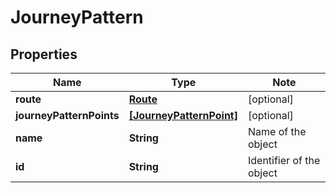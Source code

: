 
# JourneyPattern

## Properties

Name | Type | Note
---- | ---- | ----
**route** | [**Route**](Route.md) | [optional] 
**journeyPatternPoints** | [**[JourneyPatternPoint]**](JourneyPatternPoint.md) | [optional] 
**name** | **String** | Name of the object 
**id** | **String** | Identifier of the object 

